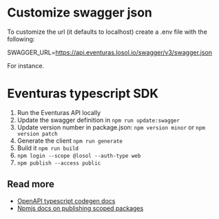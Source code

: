 # Customize swagger json
To customize the url (it defaults to localhost) create a .env file with the following:

SWAGGER_URL=https://api.eventuras.losol.io/swagger/v3/swagger.json

For instance.

# Eventuras typescript SDK

1. Run the Eventuras API locally
1. Update the swagger definition in `npm run update:swagger`
1. Update version number in package.json: `npm version minor` or `npm version patch`
1. Generate the client `npm run generate`
1. Build it `npm run build`
1. `npm login --scope @losol --auth-type web`
1. `npm publish --access public`

## Read more

- [OpenAPI typescript codegen docs](https://github.com/ferdikoomen/openapi-typescript-codegen/tree/master/docs)
- [Npmjs docs on publishing scoped packages](https://docs.npmjs.com/creating-and-publishing-scoped-public-packages)
